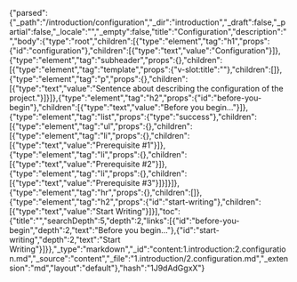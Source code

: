 {"parsed":{"_path":"/introduction/configuration","_dir":"introduction","_draft":false,"_partial":false,"_locale":"","_empty":false,"title":"Configuration","description":"","body":{"type":"root","children":[{"type":"element","tag":"h1","props":{"id":"configuration"},"children":[{"type":"text","value":"Configuration"}]},{"type":"element","tag":"subheader","props":{},"children":[{"type":"element","tag":"template","props":{"v-slot:title":""},"children":[]},{"type":"element","tag":"p","props":{},"children":[{"type":"text","value":"Sentence about describing the configuration of the project."}]}]},{"type":"element","tag":"h2","props":{"id":"before-you-begin"},"children":[{"type":"text","value":"Before you begin..."}]},{"type":"element","tag":"list","props":{"type":"success"},"children":[{"type":"element","tag":"ul","props":{},"children":[{"type":"element","tag":"li","props":{},"children":[{"type":"text","value":"Prerequisite #1"}]},{"type":"element","tag":"li","props":{},"children":[{"type":"text","value":"Prerequisite #2"}]},{"type":"element","tag":"li","props":{},"children":[{"type":"text","value":"Prerequisite #3"}]}]}]},{"type":"element","tag":"hr","props":{},"children":[]},{"type":"element","tag":"h2","props":{"id":"start-writing"},"children":[{"type":"text","value":"Start Writing"}]}],"toc":{"title":"","searchDepth":5,"depth":2,"links":[{"id":"before-you-begin","depth":2,"text":"Before you begin..."},{"id":"start-writing","depth":2,"text":"Start Writing"}]}},"_type":"markdown","_id":"content:1.introduction:2.configuration.md","_source":"content","_file":"1.introduction/2.configuration.md","_extension":"md","layout":"default"},"hash":"1J9dAdGgxX"}
